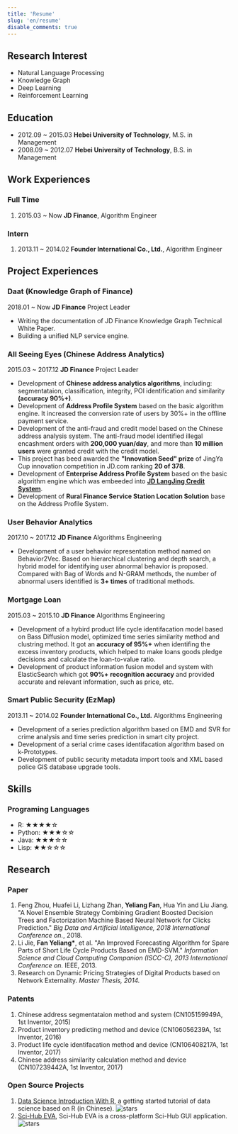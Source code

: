 ```yaml
---
title: 'Resume'
slug: 'en/resume'
disable_comments: true
---
```


<p><!-- disable capitalize the first letter --></p>

## Research Interest

- Natural Language Processing
- Knowledge Graph
- Deep Learning
- Reinforcement Learning

## Education

- 2012.09 ~ 2015.03 **Hebei University of Technology**, M.S. in Management
- 2008.09 ~ 2012.07 **Hebei University of Technology**, B.S. in Management

## Work Experiences

### Full Time

1. 2015.03 ~ Now **JD Finance**, Algorithm Engineer

### Intern

1. 2013.11 ~ 2014.02 **Founder International Co., Ltd.**, Algorithm Engineer

## Project Experiences

### Daat (Knowledge Graph of Finance)

2018.01 ~ Now **JD Finance** Project Leader

- Writing the documentation of JD Finance Knowledge Graph Technical White Paper.
- Building a unified NLP service engine.

### All Seeing Eyes (Chinese Address Analytics)

2015.03 ~ 2017.12 **JD Finance** Project Leader

- Development of **Chinese address analytics algorithms**, including: segmentataion, classification, integrity, POI identification and similarity **(accuracy 90%+)**.
- Development of **Address Profile System** based on the basic algorithm engine. It increased the conversion rate of users by 30%+ in the offline payment service.
- Development of the anti-fraud and credit model based on the Chinese address analysis system. The anti-fraud model identified illegal encashment orders with **200,000 yuan/day**, and more than **10 million users** were granted credit with the credit model.
- This project has beed awarded the **"Innovation Seed" prize** of JingYa Cup innovation competition in JD.com ranking **20 of 378**.
- Development of **Enterprise Address Profile System** based on the basic algorithm engine which was embeeded into [**JD LangJing Credit System**](https://icredit.jd.com/).
- Development of **Rural Finance Service Station Location Solution** base on the Address Profile System.

### User Behavior Analytics

2017.10 ~ 2017.12 **JD Finance** Algorithms Engineering

- Development of a user behavior representation method named on Behavior2Vec. Based on hierarchical clustering and depth search, a hybrid model for identifying user abnormal behavior is proposed. Compared with Bag of Words and N-GRAM methods, the number of abnormal users identified is **3+ times** of traditional methods.

### Mortgage Loan

2015.03 ~ 2015.10 **JD Finance** Algorithms Engineering

- Development of a hybird product life cycle identifacation model based on Bass Diffusion model, optimized time series similarity method and clustring method. It got an **accuracy of 95%+** when identifing the excess inventory products, which helped to make loans goods pledge decisions and calculate the loan-to-value ratio.
- Development of product information fusion model and system with ElasticSearch which got **90%+ recognition accuracy** and provided accurate and relevant information, such as price, etc.

### Smart Public Security (EzMap)

2013.11 ~ 2014.02 **Founder International Co., Ltd.** Algorithms Engineering

- Development of a series prediction algorithm based on EMD and SVR for crime analysis and time series prediction in smart city project.
- Development of a serial crime cases identifacation algorithm based on k-Prototypes.
- Development of public security metadata import tools and XML based police GIS database upgrade tools.

## Skills

### Programing Languages

- R: ★★★★☆
- Python: ★★★☆☆
- Java: ★★★☆☆
- Lisp: ★★☆☆☆

## Research

### Paper

1. Feng Zhou, Huafei Li, Lizhang Zhan, **Yeliang Fan**, Hua Yin and Liu Jiang. "A Novel Ensemble Strategy Combining Gradient Boosted Decision Trees and Factorization Machine Based Neural Network for Clicks Prediction." _Big Data and Artificial Intelligence, 2018 International Conference on._, 2018.
2. Li Jie, **Fan Yeliang\***, et al. "An Improved Forecasting Algorithm for Spare Parts of Short Life Cycle Products Based on EMD-SVM." _Information Science and Cloud Computing Companion (ISCC-C), 2013 International Conference on._ IEEE, 2013.
3. Research on Dynamic Pricing Strategies of Digital Products based on Network Externality. _Master Thesis, 2014._

### Patents

1. Chinese address segmentataion method and system (CN105159949A, 1st Inventor, 2015)
2. Product inventory predicting method and device (CN106056239A, 1st Inventor, 2016)
3. Product life cycle identifacation method and device (CN106408217A, 1st Inventor, 2017)
4. Chinese address similarity calculation method and device (CN107239442A, 1st Inventor, 2017)

### Open Source Projects

1. [Data Science Introduction With R](https://github.com/leovan/data-science-introduction-with-r), a getting started tutorial of data science based on R (in Chinese).  ![stars](https://img.shields.io/github/stars/leovan/data-science-introduction-with-r.svg?style=social&label=Stars)
2. [Sci-Hub EVA](https://github.com/leovan/SciHubEVA), Sci-Hub EVA is a cross-platform Sci-Hub GUI application. ![stars](https://img.shields.io/github/stars/leovan/SciHubEVA.svg?style=social&label=Stars)
